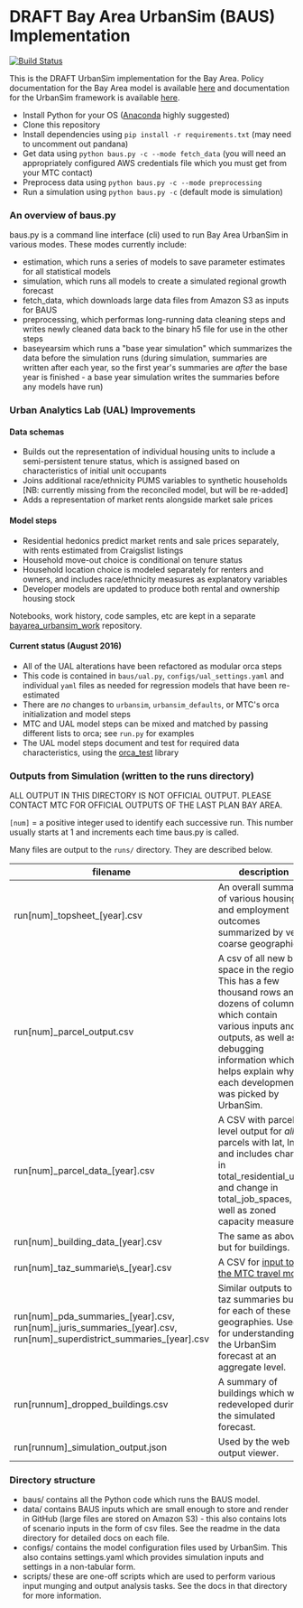 DRAFT Bay Area UrbanSim (BAUS) Implementation
=======

[![Build Status](https://travis-ci.org/UDST/bayarea_urbansim.svg?branch=master)](https://travis-ci.org/UDST/bayarea_urbansim)

This is the DRAFT UrbanSim implementation for the Bay Area. Policy documentation for the Bay Area model is available [here](http://data.mtc.ca.gov/bayarea_urbansim/) and documentation for the UrbanSim framework is available [here](https://udst.github.io/urbansim/).

* Install Python for your OS ([Anaconda](https://www.continuum.io/downloads) highly suggested)
* Clone this repository
* Install dependencies using `pip install -r requirements.txt` (may need to uncomment out pandana)
* Get data using `python baus.py -c --mode fetch_data` (you will need an appropriately configured AWS credentials file which you must get from your MTC contact)
* Preprocess data using `python baus.py -c --mode preprocessing`
* Run a simulation using `python baus.py -c` (default mode is simulation)

### An overview of baus.py
 
baus.py is a command line interface (cli) used to run Bay Area UrbanSim in various modes.  These modes currently include:

* estimation, which runs a series of models to save parameter estimates for all statistical models
* simulation, which runs all models to create a simulated regional growth forecast
* fetch_data, which downloads large data files from Amazon S3 as inputs for BAUS
* preprocessing, which performas long-running data cleaning steps and writes newly cleaned data back to the binary h5 file for use in the other steps
* baseyearsim which runs a "base year simulation" which summarizes the data before the simulation runs (during simulation, summaries are written after each year, so the first year's summaries are *after* the base year is finished - a base year simulation writes the summaries before any models have run)

### Urban Analytics Lab (UAL) Improvements

#### Data schemas

* Builds out the representation of individual housing units to include a semi-persistent tenure status, which is assigned based on characteristics of initial unit occupants
* Joins additional race/ethnicity PUMS variables to synthetic households [NB: currently missing from the reconciled model, but will be re-added]
* Adds a representation of market rents alongside market sale prices

#### Model steps

* Residential hedonics predict market rents and sale prices separately, with rents estimated from Craigslist listings
* Household move-out choice is conditional on tenure status
* Household location choice is modeled separately for renters and owners, and includes race/ethnicity measures as explanatory variables
* Developer models are updated to produce both rental and ownership housing stock

Notebooks, work history, code samples, etc are kept in a separate [bayarea_urbansim_work](https://github.com/ual/bayarea_urbansim_work) repository. 

#### Current status (August 2016)

* All of the UAL alterations have been refactored as modular orca steps
* This code is contained in `baus/ual.py`, `configs/ual_settings.yaml` and individual `yaml` files as needed for regression models that have been re-estimated
* There are *no* changes to `urbansim`, `urbansim_defaults`, or MTC's orca initialization and model steps
* MTC and UAL model steps can be mixed and matched by passing different lists to orca; see `run.py` for examples
* The UAL model steps document and test for required data characteristics, using the [orca_test](https://github.com/udst/orca_test) library

### Outputs from Simulation (written to the runs directory)

ALL OUTPUT IN THIS DIRECTORY IS NOT OFFICIAL OUTPUT. PLEASE CONTACT MTC FOR OFFICIAL OUTPUTS OF THE LAST PLAN BAY AREA.

`[num]` = a positive integer used to identify each successive run.  This number usually starts at 1 and increments each time baus.py is called.

Many files are output to the `runs/` directory. They are described below.

filename |description
----------------------------|-----------
run[num]\_topsheet\_[year].csv | An overall summary of various housing and employment outcomes summarized by very coarse geographies.
run[num]_parcel_output.csv 		| A csv of all new built space in the region.  This has a few thousand rows and dozens of columns which contain various inputs and outputs, as well as debugging information which helps explain why each development was picked by UrbanSim.
run[num]\_parcel_data\_[year].csv 			|A CSV with parcel level output for *all* parcels with lat, lng and includes change in total_residential_units and change in total_job_spaces, as well as zoned capacity measures.
run[num]\_building_data\_[year].csv 			|The same as above but for buildings.
run[num]\_taz\_summarie\s_[year].csv 			|A CSV for [input to the MTC travel model](http://analytics.mtc.ca.gov/foswiki/UrbanSimTwo/OutputToTravelModel)
run[num]\_pda_summaries\_[year].csv, run[num]\_juris_summaries\_[year].csv, run[num]\_superdistrict_summaries\_[year].csv | Similar outputs to the taz summaries but for each of these geographies.  Used for understanding the UrbanSim forecast at an aggregate level.
run[runnum]_dropped_buildings.csv     | A summary of buildings which were redeveloped during the simulated forecast.
run[runnum]_simulation_output.json | Used by the web output viewer.


### Directory structure

* baus/ contains all the Python code which runs the BAUS model.
* data/ contains BAUS inputs which are small enough to store and render in GitHub (large files are stored on Amazon S3) - this also contains lots of scenario inputs in the form of csv files.  See the readme in the data directory for detailed docs on each file.
* configs/ contains the model configuration files used by UrbanSim.  This also contains settings.yaml which provides simulation inputs and settings in a non-tabular form. 
* scripts/ these are one-off scripts which are used to perform various input munging and output analysis tasks.  See the docs in that directory for more information.
